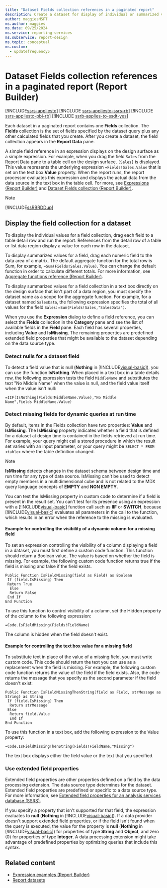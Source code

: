 ```yaml
---
title: "Dataset Fields collection references in a paginated report"
description: Create a dataset for display of individual or summarized values in the Report Data pane of Report Builder in a paginated report.
author: maggiesMSFT
ms.author: maggies
ms.date: 09/25/2024
ms.service: reporting-services
ms.subservice: report-design
ms.topic: conceptual
ms.custom:
  - updatefrequency5
---
```

# Dataset Fields collection references in a paginated report (Report Builder)

[!INCLUDE[ssrs-appliesto](../../includes/ssrs-appliesto.md)] [!INCLUDE [ssrs-appliesto-ssrs-rb](../../includes/ssrs-appliesto-ssrs-rb.md)] [!INCLUDE [ssrs-appliesto-pbi-rb](../../includes/ssrs-appliesto-pbi-rb.md)] [!INCLUDE [ssrb-applies-to-ssdt-yes](../../includes/ssrb-applies-to-ssdt-yes.md)]

  Each dataset in a paginated report contains one **Fields** collection. The **Fields** collection is the set of fields specified by the dataset query plus any other calculated fields that you create. After you create a dataset, the field collection appears in the **Report Data** pane.  
  
 A simple field reference in an expression displays on the design surface as a simple expression. For example, when you drag the field `Sales` from the Report Data pane to a table cell on the design surface, `[Sales]` is displayed. This value represents the underlying expression `=Fields!Sales.Value` that is set on the text box **Value** property. When the report runs, the report processor evaluates this expression and displays the actual data from the data source in the text box in the table cell. For more, see [Expressions &#40;Report Builder&#41;](../../reporting-services/report-design/expressions-report-builder-and-ssrs.md) and [Dataset Fields collection &#40;Report Builder&#41;](../../reporting-services/report-data/dataset-fields-collection-report-builder-and-ssrs.md).  
  
> [!NOTE]  
>  [!INCLUDE[ssRBRDDup](../../includes/ssrbrddup-md.md)]  
  
## Display the field collection for a dataset  
 To display the individual values for a field collection, drag each field to a table detail row and run the report. References from the detail row of a table or list data region display a value for each row in the dataset.  
  
 To display summarized values for a field, drag each numeric field to the data area of a matrix. The default aggregate function for the total row is Sum, for example, `=Sum(Fields!Sales.Value)`. You can change the default function in order to calculate different totals. For more information, see [Aggregate functions reference &#40;Report Builder&#41;](../../reporting-services/report-design/report-builder-functions-aggregate-functions-reference.md).  
  
 To display summarized values for a field collection in a text box directly on the design surface that isn't part of a data region, you must specify the dataset name as a scope for the aggregate function. For example, for a dataset named `SalesData`, the following expression specifies the total of all values for the field `Sales`: `=Sum(Fields!Sales,"SalesData")`.  
  
 When you use the **Expression** dialog to define a field reference, you can select the **Fields** collection in the **Category** pane and see the list of available fields in the **Field** pane. Each field has several properties, including **Value** and **IsMissing**. The remaining properties are predefined extended field properties that might be available to the dataset depending on the data source type.  
  
### Detect nulls for a dataset field  
 To detect a field value that is null (**Nothing** in [!INCLUDE[visual-basic](../../includes/visual-basic-md.md)]), you can use the function **IsNothing**. When placed in a text box in a table details row, the following expression tests the field `MiddleName` and substitutes the text "No Middle Name" when the value is null, and the field value itself when the value isn't null:  
  
 `=IIF(IsNothing(Fields!MiddleName.Value),"No Middle Name",Fields!MiddleName.Value)`  
  
### Detect missing fields for dynamic queries at run time  
 By default, items in the Fields collection have two properties: **Value** and **IsMissing**. The **IsMissing** property indicates whether a field that is defined for a dataset at design time is contained in the fields retrieved at run time. For example, your query might call a stored procedure in which the result set varies with an input parameter, or your query might be `SELECT * FROM <table>` where the table definition changed.  
  
> [!NOTE]  
>  **IsMissing** detects changes in the dataset schema between design time and run time for any type of data source. IsMissing can't be used to detect empty members in a multidimensional cube and is not related to the MDX query language concepts of **EMPTY** and **NON EMPTY**.  
  
 You can test the IsMissing property in custom code to determine if a field is present in the result set. You can't test for its presence using an expression with a [!INCLUDE[visual-basic](../../includes/visual-basic-md.md)] function call such as **IIF** or **SWITCH**, because [!INCLUDE[visual-basic](../../includes/visual-basic-md.md)] evaluates all parameters in the call to the function, which results in an error when the reference to the missing is evaluated.  
  
#### Example for controlling the visibility of a dynamic column for a missing field  
To set an expression controlling the visibility of a column displaying a field in a dataset, you must first define a custom code function. This function should return a Boolean value. The value is based on whether the field is missing. For example, the following custom code function returns true if the field is missing and false if the field exists.  
  
```  
Public Function IsFieldMissing(field as Field) as Boolean  
 If (field.IsMissing) Then  
 Return True  
  Else   
  Return False  
 End If  
End Function  
```  
  
 To use this function to control visibility of a column, set the Hidden property of the column to the following expression:  
  
 `=Code.IsFieldMissing(Fields!FieldName)`  
  
 The column is hidden when the field doesn't exist.  
  
#### Example for controlling the text box value for a missing field  
 To substitute text in place of the value of a missing field, you must write custom code. This code should return the text you can use as a replacement when the field is missing. For example, the following custom code function returns the value of the field if the field exists. Also, the code returns the message that you specify as the second parameter if the field doesn't exist:  
  
```  
Public Function IsFieldMissingThenString(field as Field, strMessage as String) as String  
 If (field.IsMissing) Then  
  Return strMessage  
 Else   
  Return field.Value  
  End If  
End Function  
```  
  
 To use this function in a text box, add the following expression to the Value property:  
  
 `=Code.IsFieldMissingThenString(Fields!FieldName,"Missing")`  
  
 The text box displays either the field value or the text that you specified.  
  
### Use extended field properties  
 Extended field properties are other properties defined on a field by the data processing extension. The data source type determines for the dataset. Extended field properties are predefined or specific to a data source type. For more information, see [Extended field properties for an analysis services database &#40;SSRS&#41;](../../reporting-services/report-data/extended-field-properties-for-an-analysis-services-database-ssrs.md).  
  
 If you specify a property that isn't supported for that field, the expression evaluates to **null** (**Nothing** in [!INCLUDE[visual-basic](../../includes/visual-basic-md.md)]). If a data provider doesn't support extended field properties, or if the field isn't found when the query is executed, the value for the property is **null** (**Nothing** in [!INCLUDE[visual-basic](../../includes/visual-basic-md.md)]) for properties of type **String** and **Object**, and zero (0) for properties of type **Integer**. A data processing extension might take advantage of predefined properties by optimizing queries that include this syntax.  
  
## Related content

- [Expression examples &#40;Report Builder&#41;](../../reporting-services/report-design/expression-examples-report-builder-and-ssrs.md)
- [Report datasets](../../reporting-services/report-data/report-datasets-ssrs.md)
